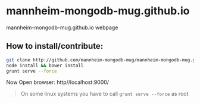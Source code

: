 mannheim-mongodb-mug.github.io
==============================

mannheim-mongodb-mug.github.io webpage

## How to install/contribute:

```sh
git clone http://github.com/mannheim-mongodb-mug/mannheim-mongodb-mug.git ./
node install && bower install
grunt serve --force
```
Now Open browser: http//localhost:9000/

> On some linux systems you have to call `grunt serve --force` as root


